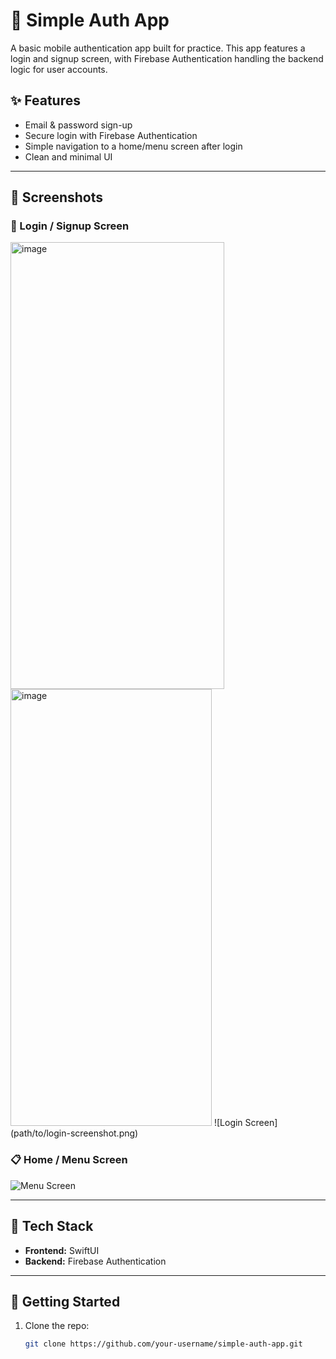 # 🔐 Simple Auth App

A basic mobile authentication app built for practice. This app features a login and signup screen, with Firebase Authentication handling the backend logic for user accounts.

## ✨ Features

- Email & password sign-up
- Secure login with Firebase Authentication
- Simple navigation to a home/menu screen after login
- Clean and minimal UI

---

## 📱 Screenshots

### 🔑 Login / Signup Screen

<!-- Add your screenshot below -->
<img width="342" height="715" alt="image" src="https://github.com/user-attachments/assets/30311a18-f909-4c1c-a52c-53acf9a72079" />
<img width="322" height="699" alt="image" src="https://github.com/user-attachments/assets/25228e57-44d4-4b98-be63-47e68a59f9f2" />
![Login Screen](path/to/login-screenshot.png)

### 📋 Home / Menu Screen


<!-- Add your screenshot below -->
![Menu Screen](path/to/menu-screenshot.png)

---

## 🔧 Tech Stack

- **Frontend:** SwiftUI
- **Backend:** Firebase Authentication

---

## 🚀 Getting Started

1. Clone the repo:
   ```bash
   git clone https://github.com/your-username/simple-auth-app.git
